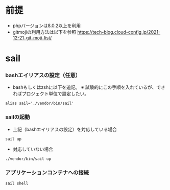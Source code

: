 # 前提
- phpバージョンは8.0.2以上を利用
- gitmojiの利用方法は以下を参照
https://tech-blog.cloud-config.jp/2021-12-21-git-moji-list/

# sail

### bashエイリアスの設定（任意）
- bashもしくはzshに以下を追記。
※ 試験的にこの手順を入れているが、できればプロジェクト単位で設定したい。
```
alias sail='./vendor/bin/sail'
```
### sailの起動
- 上記（bashエイリアスの設定）を対応している場合
```
sail up
```

- 対応していない場合
```
./vendor/bin/sail up
```
### アプリケーションコンテナへの接続
```
sail shell
```
